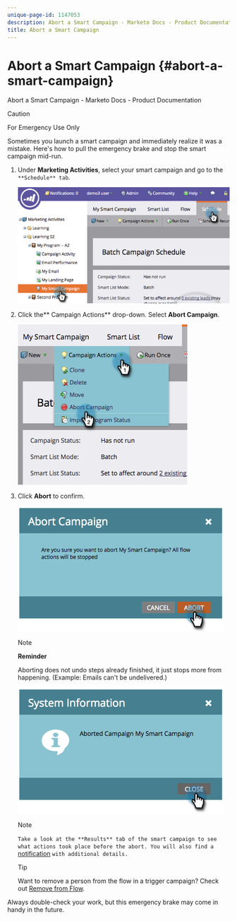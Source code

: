 ```yaml
---
unique-page-id: 1147053
description: Abort a Smart Campaign - Marketo Docs - Product Documentation
title: Abort a Smart Campaign
---
```


# Abort a Smart Campaign {#abort-a-smart-campaign}

Abort a Smart Campaign - Marketo Docs - Product Documentation

>[!CAUTION]
>
>For Emergency Use Only

Sometimes you launch a smart campaign and immediately realize it was a mistake. Here's how to pull the emergency brake and stop the smart campaign mid-run.

1. Under **Marketing Activities**, select your smart campaign and go to the `**Schedule** tab`.

   ![](assets/image2014-9-22-16-3a19-3a44.png)

1. Click the** Campaign Actions** drop-down. Select **Abort Campaign**.

   ![](assets/image2014-9-22-16-19-48.png)

1. Click **Abort** to confirm.

   ![](assets/image2014-9-22-16-3a19-3a57.png)

   >[!NOTE]
   >
   >**Reminder**
   >
   >
   >Aborting does not undo steps already finished, it just stops more from happening. (Example: Emails can't be undelivered.)

   ![](assets/image2014-9-22-16-3a20-3a0.png)

   >[!NOTE]
   >
   >`Take a look at the **Results** tab of the smart campaign to see what actions took place before the abort. You will also find a` [notification](../../../../../welcome-to-marketo-docs/product-docs/core-marketo-concepts/miscellaneous/understanding-notifications.md) `with additional details.`

   >[!TIP]
   >
   >Want to remove a person from the flow in a trigger campaign? Check out [Remove from Flow](../../../../../welcome-to-marketo-docs/product-docs/core-marketo-concepts/smart-campaigns/flow-actions/remove-from-flow.md).

Always double-check your work, but this emergency brake may come in handy in the future. 